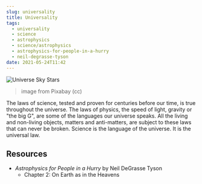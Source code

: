 ```yaml
---
slug: universality
title: Universality
tags:
  - universality
  - science
  - astrophysics
  - science/astrophysics
  - astrophysics-for-people-in-a-hurry
  - neil-degrasse-tyson
date: 2021-05-24T11:42
---
```



![Universe Sky Stars](https://cdn.pixabay.com/photo/2017/09/12/11/56/universe-2742113_1280.jpg)
> image from Pixabay (cc)

The laws of science, tested and proven for centuries before our time, is true
throughout the universe. The laws of physics, the speed of light, gravity or
"the big G", are some of the languages our universe speaks. All the living and
non-living objects, matters and anti-matters, are subject to these laws that can
never be broken. Science is the language of the universe. It is the universal
law.

## Resources

- _Astrophysics for People in a Hurry_ by Neil DeGrasse Tyson
  - Chapter 2: On Earth as in the Heavens
